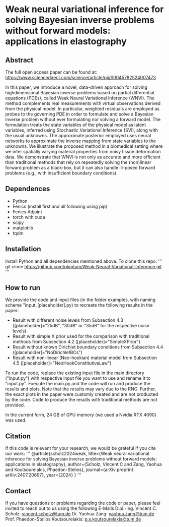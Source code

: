 # Weak neural variational inference for solving Bayesian inverse problems without forward models: applications in elastography


## Abstract
The full open access paper can be found at: https://www.sciencedirect.com/science/article/pii/S0045782524007473

In this paper, we introduce a novel, data-driven approach for solving highdimensional Bayesian inverse problems based on partial differential equations  (PDEs), called Weak Neural Variational Inference (WNVI). The method complements real measurements with virtual observations derived from the physical model.  In particular, weighted residuals are employed as probes to the governing PDE in  order to formulate and solve a Bayesian inverse problem without ever formulating  nor solving a forward model. The formulation treats the state variables of the physical model as latent variables, inferred using Stochastic Variational Inference (SVI),  along with the usual unknowns. The approximate posterior employed uses neural  networks to approximate the inverse mapping from state variables to the unknowns.  We illustrate the proposed method in a biomedical setting where we infer spatially  varying material properties from noisy tissue deformation data. We demonstrate  that WNVI is not only as accurate and more efficient than traditional methods  that rely on repeatedly solving the (non)linear forward problem as a black-box,  but it can also handle ill-posed forward problems (e.g., with insufficient boundary  conditions).

## Dependences
- Python
- Fenics (install first and all following using pip)
- Fenics Adjoint
- torch with cuda
- scipy
- matplotlib
- tqdm

## Installation
Install Python and all dependencies mentioned above.
To clone this repo:
'''
git clone https://github.com/pkmtum/Weak-Neural-Variational-Inference.git
'''

## How to run
We provide the code and input files (in the folder examples, with naming scheme "input_[placeholder].py) to recreate the following results in the paper:
- Result with different noise levels from Subsection 4.3 ([placeholder]="25dB", "30dB" or "35dB" for the respective noise levels)
- Result with simple X prior used for the comparison with traditional methods from Subsection 4.2 ([placeholder]="SimpleXPrior")
- Result without known Dirichlet boundary conditions from Subsection 4.4 ([placeholder]="NoDirichletBCs")
- Result with non-linear (Neo-hookian) material model from Subsection 4.5 ([placeholder]="NeoHookConstitutiveLaw")

To run the code, replace the existing input file in the main directory ("input.py") with respective input file you want to use and rename it to "input.py". Execute the main.py and the code will run and produce the results and plots. Note that the results may vary due to the RNG. Further, the exact plots in the paper were customly created and are not producted by the code. Code to produce the results with traditional methods are not provided.

In the current form, 24 GB of GPU memory (we used a Nvidia RTX 4090) was used.

## Citation
If this code is relevant for your research, we would be grateful if you cite our work:
'''
@article{scholz2024weak,
  title={Weak neural variational inference for solving Bayesian inverse problems without forward models: applications in elastography},
  author={Scholz, Vincent C and Zang, Yaohua and Koutsourelakis, Phaedon-Stelios},
  journal={arXiv preprint arXiv:2407.20697},
  year={2024}
}
'''

## Contact
If you have questions or problems regarding the code or paper, please feel invited to reach out to us using the following E-Mails
Dipl.-Ing. Vincent C. Scholz:           vincent.scholz@tum.de
Dr. Yaohua Zang:                        yaohua.zang@tum.de
Prof. Phaedon-Stelios Koutsourelakis:   p.s.koutsourelakis@tum.de